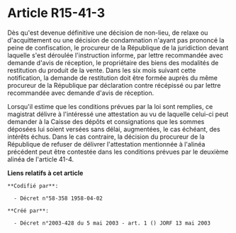 # Article R15-41-3

Dès qu'est devenue définitive une décision de non-lieu, de relaxe ou d'acquittement ou une décision de condamnation n'ayant
pas prononcé la peine de confiscation, le procureur de la République de la juridiction devant laquelle s'est déroulée
l'instruction informe, par lettre recommandée avec demande d'avis de réception, le propriétaire des biens des modalités de
restitution du produit de la vente. Dans les six mois suivant cette notification, la demande de restitution doit être formée
auprès du même procureur de la République par déclaration contre récépissé ou par lettre recommandée avec demande d'avis de
réception.

Lorsqu'il estime que les conditions prévues par la loi sont remplies, ce magistrat délivre à l'intéressé une attestation au
vu de laquelle celui-ci peut demander à la Caisse des dépôts et consignations que les sommes déposées lui soient versées sans
délai, augmentées, le cas échéant, des intérêts échus. Dans le cas contraire, la décision du procureur de la République de
refuser de délivrer l'attestation mentionnée à l'alinéa précédent peut être contestée dans les conditions prévues par le
deuxième alinéa de l'article 41-4.

**Liens relatifs à cet article**

	**Codifié par**:

	  - Décret n°58-358 1958-04-02

	**Créé par**:

	  - Décret n°2003-428 du 5 mai 2003 - art. 1 () JORF 13 mai 2003
